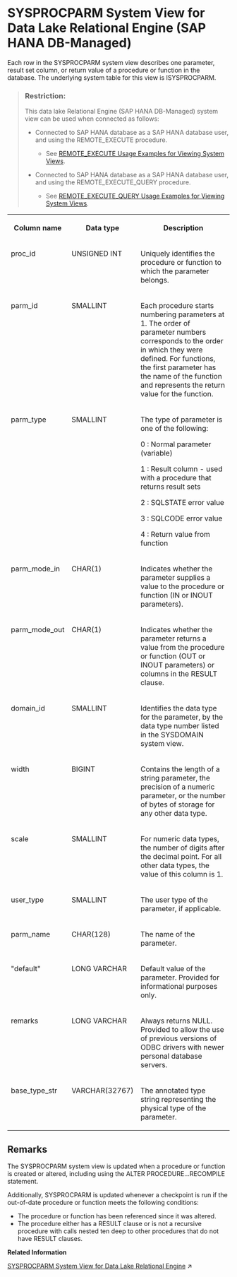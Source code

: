 <!-- loio80ec5b7639274fb58a0d680ef35009b6 -->

# SYSPROCPARM System View for Data Lake Relational Engine \(SAP HANA DB-Managed\)

Each row in the SYSPROCPARM system view describes one parameter, result set column, or return value of a procedure or function in the database. The underlying system table for this view is ISYSPROCPARM.



> ### Restriction:  
> This data lake Relational Engine \(SAP HANA DB-Managed\) system view can be used when connected as follows:
> 
> -   Connected to SAP HANA database as a SAP HANA database user, and using the REMOTE\_EXECUTE procedure.
> 
>     -   See [REMOTE\_EXECUTE Usage Examples for Viewing System Views](remote-execute-usage-examples-for-viewing-system-views-8b235c7.md).
> 
> -   Connected to SAP HANA database as a SAP HANA database user, and using the REMOTE\_EXECUTE\_QUERY procedure.
> 
>     -   See [REMOTE\_EXECUTE\_QUERY Usage Examples for Viewing System Views](remote-execute-query-usage-examples-for-viewing-system-views-ada51c0.md).




<table>
<tr>
<th valign="top">

Column name



</th>
<th valign="top">

Data type



</th>
<th valign="top">

Description



</th>
</tr>
<tr>
<td valign="top">

proc\_id



</td>
<td valign="top">

UNSIGNED INT



</td>
<td valign="top">

Uniquely identifies the procedure or function to which the parameter belongs.



</td>
</tr>
<tr>
<td valign="top">

parm\_id



</td>
<td valign="top">

SMALLINT



</td>
<td valign="top">

Each procedure starts numbering parameters at 1. The order of parameter numbers corresponds to the order in which they were defined. For functions, the first parameter has the name of the function and represents the return value for the function.



</td>
</tr>
<tr>
<td valign="top">

parm\_type



</td>
<td valign="top">

SMALLINT



</td>
<td valign="top">

The type of parameter is one of the following:

 0
 :   Normal parameter \(variable\)

  1
 :   Result column - used with a procedure that returns result sets

  2
 :   SQLSTATE error value

  3
 :   SQLCODE error value

  4
 :   Return value from function

 

</td>
</tr>
<tr>
<td valign="top">

parm\_mode\_in



</td>
<td valign="top">

CHAR\(1\)



</td>
<td valign="top">

Indicates whether the parameter supplies a value to the procedure or function \(IN or INOUT parameters\).



</td>
</tr>
<tr>
<td valign="top">

parm\_mode\_out



</td>
<td valign="top">

CHAR\(1\)



</td>
<td valign="top">

Indicates whether the parameter returns a value from the procedure or function \(OUT or INOUT parameters\) or columns in the RESULT clause.



</td>
</tr>
<tr>
<td valign="top">

domain\_id



</td>
<td valign="top">

SMALLINT



</td>
<td valign="top">

Identifies the data type for the parameter, by the data type number listed in the SYSDOMAIN system view.



</td>
</tr>
<tr>
<td valign="top">

width



</td>
<td valign="top">

BIGINT



</td>
<td valign="top">

Contains the length of a string parameter, the precision of a numeric parameter, or the number of bytes of storage for any other data type.



</td>
</tr>
<tr>
<td valign="top">

scale



</td>
<td valign="top">

SMALLINT



</td>
<td valign="top">

For numeric data types, the number of digits after the decimal point. For all other data types, the value of this column is 1.



</td>
</tr>
<tr>
<td valign="top">

user\_type



</td>
<td valign="top">

SMALLINT



</td>
<td valign="top">

The user type of the parameter, if applicable.



</td>
</tr>
<tr>
<td valign="top">

parm\_name



</td>
<td valign="top">

CHAR\(128\)



</td>
<td valign="top">

The name of the parameter.



</td>
</tr>
<tr>
<td valign="top">

"default"



</td>
<td valign="top">

LONG VARCHAR



</td>
<td valign="top">

Default value of the parameter. Provided for informational purposes only.



</td>
</tr>
<tr>
<td valign="top">

remarks



</td>
<td valign="top">

LONG VARCHAR



</td>
<td valign="top">

Always returns NULL. Provided to allow the use of previous versions of ODBC drivers with newer personal database servers.



</td>
</tr>
<tr>
<td valign="top">

base\_type\_str



</td>
<td valign="top">

VARCHAR\(32767\)



</td>
<td valign="top">

The annotated type string representing the physical type of the parameter.



</td>
</tr>
</table>



<a name="loio80ec5b7639274fb58a0d680ef35009b6__section_txc_hpf_xrb"/>

## Remarks

The SYSPROCPARM system view is updated when a procedure or function is created or altered, including using the ALTER PROCEDURE...RECOMPILE statement.

Additionally, SYSPROCPARM is updated whenever a checkpoint is run if the out-of-date procedure or function meets the following conditions:

-   The procedure or function has been referenced since it was altered.
-   The procedure either has a RESULT clause or is not a recursive procedure with calls nested ten deep to other procedures that do not have RESULT clauses.

**Related Information**  


[SYSPROCPARM System View for Data Lake Relational Engine](https://help.sap.com/viewer/19b3964099384f178ad08f2d348232a9/2023_1_QRC/en-US/3be984286c5f101483cb9e3f71175aa7.html "Each row in the SYSPROCPARM system view describes one parameter, result set column, or return value of a procedure or function in the database. The underlying system table for this view is ISYSPROCPARM.") :arrow_upper_right:


